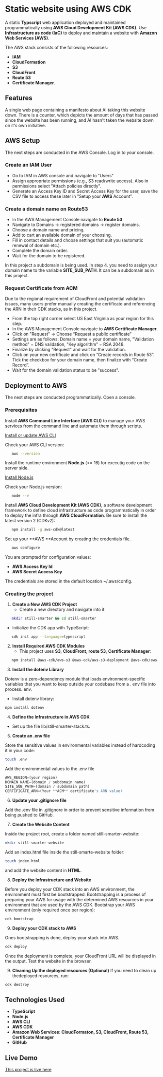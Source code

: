 # Static website using AWS CDK

A static **Typscript** web application deployed and maintained programmatically using **AWS Cloud Development Kit (AWS CDK)**. Use **Infrastructure as code (IaC)** to deploy and maintain a website with **Amazon Web Services (AWS)**.

The AWS stack consists of the following resources:
- **IAM**
- **CloudFormation**
- **S3**
- **CloudFront**
- **Route 53**
- **Certificate Manager**.

## Features

A single web page containing a manifesto about AI taking this website down. There is a counter, which depicts the amount of days that has passed since the website has been running, and AI hasn't taken the website down on it's own initiative.

## AWS Setup
The next steps are conducted in the AWS Console. Log in to your console.

### Create an IAM User
   - Go to IAM in AWS console and navigate to "Users"
   - Assign appropriate permissions (e.g., S3 read/write access). Also in permissions select "Attach policies directly".
   - Generate an Access Key ID and Secret Access Key for the user, save the CSV file to access these later in "Setup your **AWS** Account".

### Create a domain name on Route53
   - In the AWS Management Console navigate to **Route 53**.
   - Navigate to Domains -> registered domains -> register domains.
   - Choose a domain name and pricing.
   - Add to cart an available domain of your choosing.
   - Fill in contact details and choose settings that suit you (automatic renewal of domain etc.).
   - Complete the domain order.
   - Wait for the domain to be registered.

In this project a subdomain is being used. In step 4. you need to assign your domain name to the variable **SITE_SUB_PATH**. It can be a subdomain as in this project.

### Request Certificate from ACM
Due to the regional requirement of CloudFront and potential validation issues, many users prefer manually creating the certificate and referencing the ARN in their CDK stacks, as in this project.
   - From the top right corner select US East Virginia as your region for this step.
   - In the AWS Management Console navigate to **AWS Certificate Manager**.
   - Click on "Request" -> Choose “Request a public certificate”
   - Settings are as follows: Domain name = your domain name, "Validation method" = DNS validation, "Key algorithm" = RSA 2048.
   - Finalize by clicking "Request" and wait for the validation.
   - Click on your new certificate and click on “Create records in Route 53”. Tick the checkbox for your domain name, then finalize with “Create Record”.
   - Wait for the domain validation status to be "success".

## Deployment to AWS
The next steps are conducted programmatically. Open a console.

### Prerequisites
Install **AWS Command Line Interface (AWS CLI)** to manage your AWS services from the command line and automate them through scripts.

[Install or update AWS CLI](https://docs.aws.amazon.com/cli/latest/userguide/getting-started-install.html)

Check your AWS CLI version:
```bash
   aws --version
   ```
Install the runtime environment **Node.js** (>= 16) for executig code on the server side.

[Install Node.js](https://nodejs.org/en/download)

Check your Node.js version:
```bash
   node --v
   ```
Install **AWS Cloud Development Kit (AWS CDK)**, a software development framework to define cloud infrastructure as code programmatically in order to deploy the infra through **AWS CloudFormation**. Be sure to install the latest version 2 (CDKv2):
```bash
   npm install -g aws-cdk@latest
   ```
Set up your **AWS **Account by creating the credentials file.

```bash
   aws configure
   ```
You are prompted for configuration values:
- **AWS Access Key Id**
- **AWS Secret Access Key**

The credentials are stored in the default location ~/.aws/config.

### Creating the project

1. **Create a New AWS CDK Project**
   - Create a new directory and navigate into it
```bash
   mkdir still-smarter && cd still-smarter
   ```
   - Initialize the CDK app with TypeScript:
```bash
   cdk init app --language=typescript
   ```
   
2. **Install Required AWS CDK Modules**
   - This project uses **S3**, **CloudFront**, **route 53**, **Certificate  Manager**:
```bash
   npm install @aws-cdk/aws-s3 @aws-cdk/aws-s3-deployment @aws-cdk/aws-cloudfront @aws-cdk/aws-route53 @aws-cdk/aws-certificatemanager
```

3. **Install the dotenv Library**

Dotenv is a zero-dependency module that loads environment-specific variables that you want to keep outside your codebase from a . env file into process. env.
- Install dotenv library:
```bash
npm install dotenv
```

4. **Define the Infrastructure in AWS CDK**
- Set up the file lib/still-smarter-stack.ts.

5. **Create an .env file**

Store the sensitive values in environmental variables instead of hardcoding it in your code:
```bash
touch .env
```
Add the environmental values to the .env file
```TypeScript
AWS_REGION=(your region)
DOMAIN_NAME=(domain / subdomain name)
SITE_SUB_PATH=(domain / subdomain path)
CERTIFICATE_ARN=(Your **ACM** certificate's ARN value)
```

6. **Update your .gitignore file**

Add the .env file in .gitignore in order to prevent sensitive information from being pushed to GitHub.


7. **Create the Website Content**

Inside the project root, create a folder named still-smarter-website:
```bash
mkdir still-smarter-website
```
Add an index.html file inside the still-smarte-website folder:
```bash
touch index.html
```
and add the website content in **HTML**.

8. **Deploy the Infrastructure and Website**

Before you deploy your CDK stack into an AWS environment, the environment must first be bootstrapped. Bootstrapping is a process of preparing your AWS for usage with the determined AWS resources in your environment that are used by the AWS CDK.
Bootstrap your AWS environment (only required once per region):
```bash
cdk bootstrap
```
9. **Deploy your CDK stack to AWS**

Ones bootstrapping is done, deploy your stack into AWS.
```bash
cdk deploy
```
Once the deployment is complete, your CloudFront URL will be displayed in the output. Test the website in the browser.

9. **Cleaning Up the deployed resources (Optional)**
If you need to clean up thedeployed resources, run:

```bash
cdk destroy
```

## Technologies Used
- **TypeScript**
- **Node.js**
- **AWS CLI**
- **AWS CDK**
- **Amazon Web Services: CloudFormaton, S3, CloudFront, Route 53, Certificate Manager**
- **GitHub**

## Live Demo
[This project is live here](https://still-smarter.resumeruuskanen.click/)